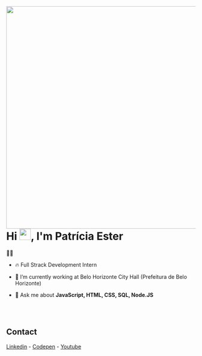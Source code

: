 <img align="right" height="590em" src="https://www.canva.com/design/DAGdhXI26oM/z0M535zTa4CmGNS4LqndoQ/view?utm_content=DAGdhXI26oM&utm_campaign=designshare&utm_medium=link&utm_source=publishsharelink&mode=preview">
<h1 align="left">Hi <img src="https://raw.githubusercontent.com/kaueMarques/kaueMarques/master/hi.gif" height="30px">, I'm Patrícia Ester </h1>
<p align="left"> 👨‍💻 </p>

- 🔥 Full Strack Development Intern

- 🔭 I’m currently working at Belo Horizonte City Hall (Prefeitura de Belo Horizonte)

- 💬 Ask me about **JavaScript, HTML, CSS, SQL, Node.JS**

<br><br>

## Contact
[Linkedin](www.linkedin.com/in/patriciaferreirash)     -     [Codepen]([www.linkedin.com/in/patriciaferreirash](https://codepen.io/patriciaferreirash))     -     [Youtube]([www.linkedin.com/in/patriciaferreirash](https://www.youtube.com/@patriciaferreirash))



<!--

<br><br>


<!---
patriciaferreirash/patriciaferreirash is a ✨ special ✨ repository because its `README.md` (this file) appears on your GitHub profile.
You can click the Preview link to take a look at your changes.
--->
